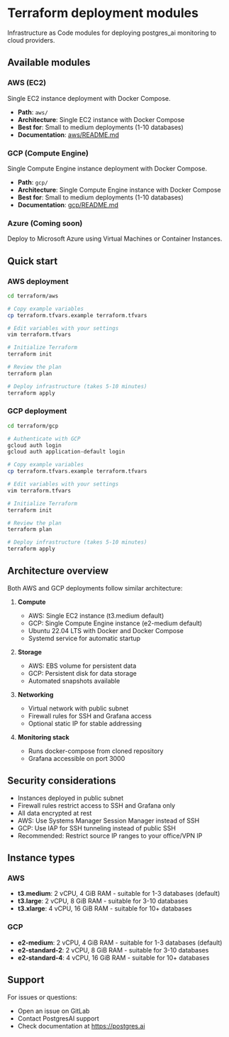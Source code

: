 # Terraform deployment modules

Infrastructure as Code modules for deploying postgres_ai monitoring to cloud providers.

## Available modules

### AWS (EC2)
Single EC2 instance deployment with Docker Compose.

- **Path**: `aws/`
- **Architecture**: Single EC2 instance with Docker Compose
- **Best for**: Small to medium deployments (1-10 databases)
- **Documentation**: [aws/README.md](aws/README.md)

### GCP (Compute Engine)
Single Compute Engine instance deployment with Docker Compose.

- **Path**: `gcp/`
- **Architecture**: Single Compute Engine instance with Docker Compose
- **Best for**: Small to medium deployments (1-10 databases)
- **Documentation**: [gcp/README.md](gcp/README.md)

### Azure (Coming soon)
Deploy to Microsoft Azure using Virtual Machines or Container Instances.

## Quick start

### AWS deployment

```bash
cd terraform/aws

# Copy example variables
cp terraform.tfvars.example terraform.tfvars

# Edit variables with your settings
vim terraform.tfvars

# Initialize Terraform
terraform init

# Review the plan
terraform plan

# Deploy infrastructure (takes 5-10 minutes)
terraform apply
```

### GCP deployment

```bash
cd terraform/gcp

# Authenticate with GCP
gcloud auth login
gcloud auth application-default login

# Copy example variables
cp terraform.tfvars.example terraform.tfvars

# Edit variables with your settings
vim terraform.tfvars

# Initialize Terraform
terraform init

# Review the plan
terraform plan

# Deploy infrastructure (takes 5-10 minutes)
terraform apply
```

## Architecture overview

Both AWS and GCP deployments follow similar architecture:

1. **Compute**
   - AWS: Single EC2 instance (t3.medium default)
   - GCP: Single Compute Engine instance (e2-medium default)
   - Ubuntu 22.04 LTS with Docker and Docker Compose
   - Systemd service for automatic startup

2. **Storage**
   - AWS: EBS volume for persistent data
   - GCP: Persistent disk for data storage
   - Automated snapshots available

3. **Networking**
   - Virtual network with public subnet
   - Firewall rules for SSH and Grafana access
   - Optional static IP for stable addressing

4. **Monitoring stack**
   - Runs docker-compose from cloned repository
   - Grafana accessible on port 3000

## Security considerations

- Instances deployed in public subnet
- Firewall rules restrict access to SSH and Grafana only
- All data encrypted at rest
- AWS: Use Systems Manager Session Manager instead of SSH
- GCP: Use IAP for SSH tunneling instead of public SSH
- Recommended: Restrict source IP ranges to your office/VPN IP

## Instance types

### AWS

- **t3.medium**: 2 vCPU, 4 GiB RAM - suitable for 1-3 databases (default)
- **t3.large**: 2 vCPU, 8 GiB RAM - suitable for 3-10 databases
- **t3.xlarge**: 4 vCPU, 16 GiB RAM - suitable for 10+ databases

### GCP

- **e2-medium**: 2 vCPU, 4 GiB RAM - suitable for 1-3 databases (default)
- **e2-standard-2**: 2 vCPU, 8 GiB RAM - suitable for 3-10 databases
- **e2-standard-4**: 4 vCPU, 16 GiB RAM - suitable for 10+ databases

## Support

For issues or questions:
- Open an issue on GitLab
- Contact PostgresAI support
- Check documentation at https://postgres.ai


